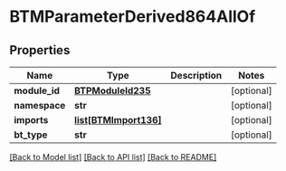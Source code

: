 # BTMParameterDerived864AllOf

## Properties
Name | Type | Description | Notes
------------ | ------------- | ------------- | -------------
**module_id** | [**BTPModuleId235**](BTPModuleId235.md) |  | [optional] 
**namespace** | **str** |  | [optional] 
**imports** | [**list[BTMImport136]**](BTMImport136.md) |  | [optional] 
**bt_type** | **str** |  | [optional] 

[[Back to Model list]](../README.md#documentation-for-models) [[Back to API list]](../README.md#documentation-for-api-endpoints) [[Back to README]](../README.md)


